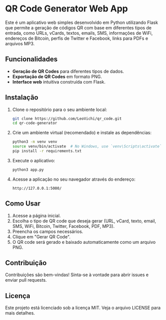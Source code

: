 # QR Code Generator Web App

Este é um aplicativo web simples desenvolvido em Python utilizando Flask que permite a geração de códigos QR com base em diferentes tipos de entrada, como URLs, vCards, textos, emails, SMS, informações de WiFi, endereços de Bitcoin, perfis de Twitter e Facebook, links para PDFs e arquivos MP3.

## Funcionalidades

- **Geração de QR Codes** para diferentes tipos de dados.
- **Exportação de QR Codes** em formato PNG.
- **Interface web** intuitiva construída com Flask.

## Instalação

1. Clone o repositório para o seu ambiente local:
    ```bash
    git clone https://github.com/LeoVichi/qr_code.git
    cd qr-code-generator
    ```

2. Crie um ambiente virtual (recomendado) e instale as dependências:
    ```bash
    python3 -m venv venv
    source venv/bin/activate  # No Windows, use `venv\Scripts\activate`
    pip install -r requirements.txt
    ```

3. Execute o aplicativo:
    ```bash
    python3 app.py
    ```

4. Acesse a aplicação no seu navegador através do endereço:
    ```
    http://127.0.0.1:5000/
    ```

## Como Usar

1. Acesse a página inicial.
2. Escolha o tipo de QR code que deseja gerar (URL, vCard, texto, email, SMS, WiFi, Bitcoin, Twitter, Facebook, PDF, MP3).
3. Preencha os campos necessários.
4. Clique em "Gerar QR Code".
5. O QR code será gerado e baixado automaticamente como um arquivo PNG.

## Contribuição

Contribuições são bem-vindas! Sinta-se à vontade para abrir issues e enviar pull requests.

## Licença

Este projeto está licenciado sob a licença MIT. Veja o arquivo LICENSE para mais detalhes.

